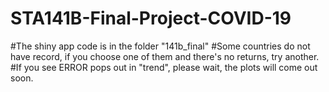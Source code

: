 # STA141B-Final-Project-COVID-19
#The shiny app code is in the folder "141b_final"
#Some countries do not have record, if you choose one of them and there's no returns, try another. 
#If you see ERROR pops out in "trend", please wait, the plots will come out soon.